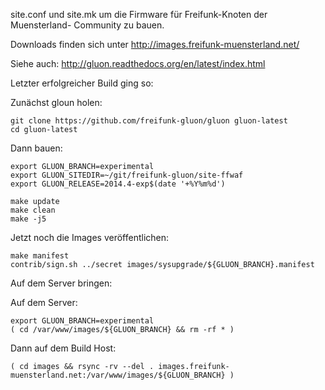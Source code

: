 
site.conf und site.mk um die Firmware für Freifunk-Knoten der Muensterland-
Community zu bauen.

Downloads finden sich unter http://images.freifunk-muensterland.net/

Siehe auch: http://gluon.readthedocs.org/en/latest/index.html

Letzter erfolgreicher Build ging so:

Zunächst gloun holen:
```
git clone https://github.com/freifunk-gluon/gluon gluon-latest
cd gluon-latest
```

Dann bauen:
```
export GLUON_BRANCH=experimental
export GLUON_SITEDIR=~/git/freifunk-gluon/site-ffwaf
export GLUON_RELEASE=2014.4-exp$(date '+%Y%m%d')

make update
make clean
make -j5
```

Jetzt noch die Images veröffentlichen:
```
make manifest
contrib/sign.sh ../secret images/sysupgrade/${GLUON_BRANCH}.manifest
```

Auf dem Server bringen:

Auf dem Server:
```
export GLUON_BRANCH=experimental
( cd /var/www/images/${GLUON_BRANCH} && rm -rf * )
```
Dann auf dem Build Host:
```
( cd images && rsync -rv --del . images.freifunk-muensterland.net:/var/www/images/${GLUON_BRANCH} )
```
